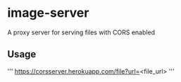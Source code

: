 # image-server
A proxy server for serving files with CORS enabled
## Usage
'''
https://corsserver.herokuapp.com/file?url=<file_url>
'''
